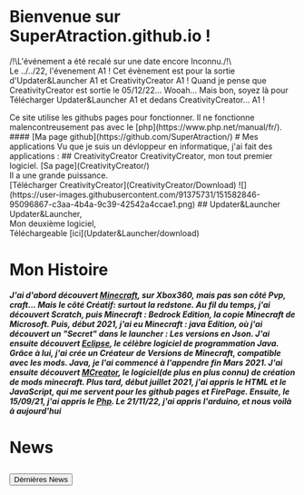 # Bienvenue sur SuperAtraction.github.io !
<link href="https://superatraction.github.io/JQuery/jquery-ui.css" rel="stylesheet">
<div id="Welcome-Dialog" title="Bienvenue !">
	<p>
		/!\L'événement a été recalé sur une  date encore Inconnu./!\<br>
		Le ../../22, l'évenement A1 ! Cet évènement est pour la sortie d'Updater&Launcher A1 et CreativityCreator A1 ! Quand je pense que CreativityCreator est sortie le 05/12/22... Wooah... Mais bon, soyez là pour Télécharger Updater&Launcher A1 et dedans CreativityCreator... A1 !
	</p>
</div>
Ce site utilise les githubs pages pour fonctionner.
Il ne fonctionne malencontreusement pas avec le [php](https://www.php.net/manual/fr/).
#### [Ma page github](https://github.com/SuperAtraction/)
# Mes applications
Vu que je suis un dévloppeur en informatique, j'ai fait des applications :
## CreativityCreator
CreativityCreator, mon tout premier logiciel.
[Sa page](CreativityCreator/)
<br>
Il a une grande puissance.
<br>
[Télécharger CreativityCreator](CreativityCreator/Download)
![](https://user-images.githubusercontent.com/91375731/151582846-95096867-c3aa-4b4a-9c39-42542a4ccae1.png)
## Updater&Launcher
Updater&Launcher,<br>
Mon deuxième logiciel,<br>
Téléchargeable [ici](Updater&Launcher/download)

# Mon Histoire
_**J'ai d'abord découvert [Minecraft](http://minecraft.net), sur Xbox360, mais pas son côté Pvp, craft... Mais le côté Créatif: surtout la redstone. Au fil du temps, j'ai découvert Scratch, puis Minecraft : Bedrock Edition, la copie Minecraft de Microsoft. Puis, début 2021, j'ai eu Minecraft : java Edition, où j'ai découvert un "Secret" dans le launcher : Les versions en Json. J'ai ensuite découvert [Eclipse](http://eclipse.org), le célèbre logiciel de programmation Java. Grâce à lui, j'ai crée un Créateur de Versions de Minecraft, compatible avec les mods. Java, je l'ai commencé à l'appendre fin Mars 2021. J'ai ensuite découvert [MCreator](http://mcreator.net), le logiciel(de plus en plus connu) de création de mods minecraft. Plus tard, début juillet 2021, j'ai appris le HTML et le JavaScript, qui me servent pour les github pages et FirePage. Ensuite, le 15/09/21, j'ai appris le [Php](http://php.net). Le 21/11/22, j'ai appris l'arduino, et nous voilà à aujourd'hui**_
# News
<h2><button id="Lastest-News">Dèrnières News</button></h2>
<div id="LND" title="Dernieres Nouvelles"></div>

<script src="https://superatraction.github.io/JQuery/jquery-ui.js"></script>
<script src="https://superatraction.github.io/index.js"></script>